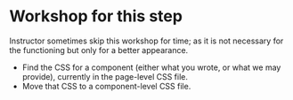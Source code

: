 # Workshop for this step

Instructor sometimes skip this workshop for time; as it is not
necessary for the functioning but only for a better appearance.

* Find the CSS for a component (either what you wrote, or what we may
  provide), currently in the page-level CSS file.
* Move that CSS to a component-level CSS file.
